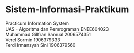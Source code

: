 # Sistem-Informasi-Praktikum<br />
Practicum Information System <br />
UAS - Algoritma dan Pemrograman ENEE604023<br />
Muhammad Gillfran Samual	2006574351<br />
Verel Sormin 			1906379333<br />
Ferdi Irmansyah Sini 		1906379560
